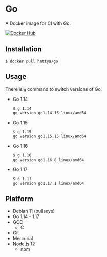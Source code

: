 # Go

A Docker image for CI with Go.

[![Docker Hub](https://img.shields.io/docker/cloud/build/hattya/go)](https://hub.docker.com/r/hattya/go)


## Installation

```console
$ docker pull hattya/go
```


## Usage

There is `g` command to switch versions of Go.

- Go 1.14
  ```console
  $ g 1.14
  go version go1.14.15 linux/amd64
  ```

- Go 1.15
  ```console
  $ g 1.15
  go version go1.15.15 linux/amd64
  ```

- Go 1.16
  ```console
  $ g 1.16
  go version go1.16.8 linux/amd64
  ```

- Go 1.17
  ```console
  $ g 1.17
  go version go1.17.1 linux/amd64
  ```


## Platform

- Debian 11 (bullseye)
- Go 1.14 - 1.17
- GCC
  - C
- Git
- Mercurial
- Node.js 12
  - npm
